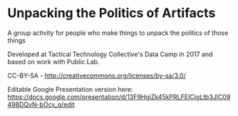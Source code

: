 # Unpacking the Politics of Artifacts
A group activity for people who make things to unpack the politics of those things

Developed at Tactical Technology Collective's Data Camp in 2017 and based on work with Public Lab.

CC-BY-SA - http://creativecommons.org/licenses/by-sa/3.0/

Editable Google Presentation version here: https://docs.google.com/presentation/d/13F9HgiZk45kPRLFEICjgLtb3JIC09498DQvN-bOcy_g/edit
